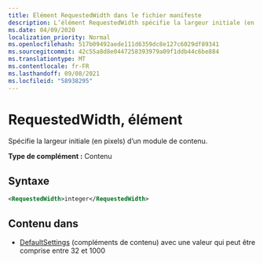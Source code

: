```yaml
---
title: Élément RequestedWidth dans le fichier manifeste
description: L’élément RequestedWidth spécifie la largeur initiale (en pixels) d’un module de contenu.
ms.date: 04/09/2020
localization_priority: Normal
ms.openlocfilehash: 517b09492aede111d6359dc8e127c6029df89341
ms.sourcegitcommit: 42c55a8d8e0447258393979a09f1ddb44c6be884
ms.translationtype: MT
ms.contentlocale: fr-FR
ms.lasthandoff: 09/08/2021
ms.locfileid: "58938295"
---
```

# <a name="requestedwidth-element"></a>RequestedWidth, élément

Spécifie la largeur initiale (en pixels) d’un module de contenu.

**Type de complément :** Contenu

## <a name="syntax"></a>Syntaxe

```XML
<RequestedWidth>integer</RequestedWidth>
```

## <a name="contained-in"></a>Contenu dans

- [DefaultSettings](defaultsettings.md) (compléments de contenu) avec une valeur qui peut être comprise entre 32 et 1000
